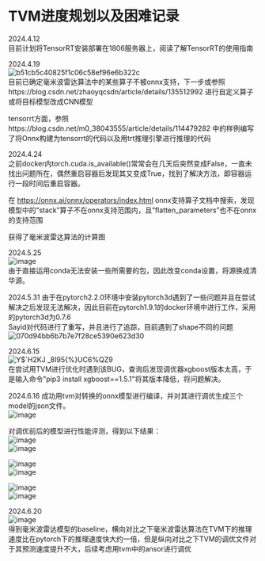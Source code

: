# TVM进度规划以及困难记录

2024.4.12  
目前计划将TensorRT安装部署在1806服务器上，阅读了解TensorRT的使用指南

2024.4.19  
![b51cb5c40825f1c06c58ef96e6b322c](https://github.com/Dotachuan/TVM/assets/80832042/c76bc7c3-9dda-4df6-a1cd-a8230127e611)  
目前已确定毫米波雷达算法中的某些算子不被onnx支持，下一步或参照https://blog.csdn.net/zhaoyqcsdn/article/details/135512992 进行自定义算子或将目标模型改成CNN模型

tensorrt方面，参照https://blog.csdn.net/m0_38043555/article/details/114479282 中的样例编写了将Onnx构建为tensorrt的代码以及用trt推理引擎进行推理的代码

2024.4.24  
之前docker内torch.cuda.is_available()常常会在几天后突然变成False，一直未找出问题所在，偶然重启容器后发现其又变成True，找到了解决方法，即容器运行一段时间后重启容器。  

在 https://onnx.ai/onnx/operators/index.html onnx支持算子文档中搜索，发现模型中的“stack”算子不在onnx支持范围内，且“flatten_parameters”也不在onnx的支持范围  

获得了毫米波雷达算法的计算图

2024.5.25  
![image](https://github.com/Dotachuan/TVM/assets/80832042/5defb819-10ed-4b88-9734-1133b81f237f)  
由于直接运用conda无法安装一些所需要的包，因此改变conda设置，将源换成清华源。

2024.5.31
由于在pytorch2.2.0环境中安装pytorch3d遇到了一些问题并且在尝试解决之后发现无法解决，因此目前在pytorch1.9.1的docker环境中进行工作，采用的pytorch3d为0.7.6  
Sayid对代码进行了重写，并且进行了追踪，目前遇到了shape不同的问题  
![070d94bb6b7b7e7f28ce5390e623d30](https://github.com/Dotachuan/TVM/assets/80832042/cdec0ff9-5921-4bfc-a3a2-3480f597b5fa)


2024.6.15  
![Y$`H2KJ _8I95{%}UC6%QZ9](https://github.com/Dotachuan/TVM/assets/80832042/3df0da9a-8dd3-42bb-918a-a04d7949e03d)  
在尝试用TVM进行优化时遇到该BUG，查询后发现调优器xgboost版本太高，于是输入命令"pip3 install xgboost==1.5.1"将其版本降低，将问题解决。  

2024.6.16
成功用tvm对转换的onnx模型进行编译，并对其进行调优生成三个model的json文件。  
![image](https://github.com/Dotachuan/TVM/assets/80832042/ecdd6747-02e3-4f31-a956-1c75396ac378)  

对调优前后的模型进行性能评测，得到以下结果：  
![image](https://github.com/Dotachuan/TVM/assets/80832042/2326d63f-1d8a-4abf-8089-64f370c5f74d)  
![image](https://github.com/Dotachuan/TVM/assets/80832042/908ecdf4-5026-4b3a-85ce-d692082c481f)  
  
![image](https://github.com/Dotachuan/TVM/assets/80832042/49c4e657-2ec2-45dc-9a6e-67c0eab78ea5)  
![image](https://github.com/Dotachuan/TVM/assets/80832042/6e22a5f3-e34a-4c65-bb33-79bb9d189217)  

![image](https://github.com/Dotachuan/TVM/assets/80832042/1e9a24c8-b0cd-4164-9c82-0601611ab8c6)  
![image](https://github.com/Dotachuan/TVM/assets/80832042/b3f3535a-6539-40cc-8dbe-81816cb8e5ad)  
  

2024.6.20  
![image](https://github.com/Dotachuan/TVM/assets/80832042/9587f93f-4799-4810-91ed-54b50fddef01)  
得到毫米波雷达模型的baseline，横向对比之下毫米波雷达算法在TVM下的推理速度比在pytorch下的推理速度快大约一倍，但是纵向对比之下TVM的调优文件对于其预测速度提升不大，后续考虑用tvm中的ansor进行调优

